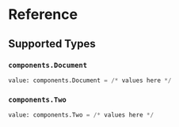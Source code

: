 # Reference


## Supported Types

### `components.Document`

```python
value: components.Document = /* values here */
```

### `components.Two`

```python
value: components.Two = /* values here */
```

